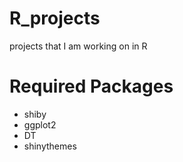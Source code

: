 # R_projects
projects that I am working on in R


# Required Packages
- shiby
- ggplot2
- DT
- shinythemes

